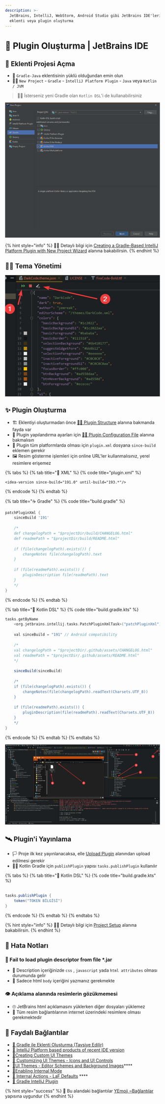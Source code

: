 ```yaml
---
description: >-
  JetBrains, IntelliJ, WebStorm, Android Studio gibi JetBrains IDE'leri için
  eklenti veya plugin oluşturma
---
```


# 🔌 Plugin Oluşturma \| JetBrains IDE

## 🎈 Eklenti Projesi Açma

* 📢 `Gradle-Java` eklentisinin yüklü olduğundan emin olun
* 👷‍♂️ `New Project` - `Gradle` - `IntelliJ Platform Plugin` - `Java` veya `Kotlin / JVM`

> 💁‍♂️ İsterseniz yeni Gradle olan `Kotlin DSL`'i de kullanabilirsiniz

![](../../.gitbook/assets/intellij_new_project.png)

{% hint style="info" %}
‍🧙‍♂ Detaylı bilgi için [Creating a Gradle-Based IntelliJ Platform Plugin with New Project Wizard](https://www.jetbrains.org/intellij/sdk/docs/tutorials/build_system/prerequisites.html#creating-a-gradle-based-intellij-platform-plugin-with-new-project-wizard) alanına bakabilirsin.
{% endhint %}

## 👨‍💼 Tema Yönetimi

![](../../.gitbook/assets/theme_edit_button.png)

## ✨ Plugin Oluşturma

* 🏗️ Eklentiyi oluşturmadan önce [👨‍💻 Plugin Structure](https://www.jetbrains.org/intellij/sdk/docs/basics/plugin_structure.html) alanına bakmanda fayda var
* 🔨 Plugin yapılandırma ayarları için [👨‍💻 Plugin Configuration File](https://www.jetbrains.org/intellij/sdk/docs/basics/plugin_structure/plugin_configuration_file.html) alanına bakmalısın
* 🤝 Plugin tüm platformlarda olması için `plugin.xml` dosyana `since-build` eklemen gerekir
* 🖼️ Resim gösterme işlemleri için online URL'ler kullanmalısınız, yerel resimlere erişemez

{% tabs %}
{% tab title="📜 XML" %}
{% code title="plugin.xml" %}
```markup
<idea-version since-build="191.0" until-build="193.*"/>
```
{% endcode %}
{% endtab %}

{% tab title="☕ Gradle" %}
{% code title="build.gradle" %}
```groovy
patchPluginXml {
    sinceBuild '191'
    
    /*
    def changelogPath = "$projectDir/build/CHANGELOG.html"
    def readmePath = "$projectDir/build/README.html"

    if (file(changelogPath).exists()) {    
        changeNotes file(changelogPath).text
    }

    if (file(readmePath).exists()) {
        pluginDescription file(readmePath).text
    }
    */
}
```
{% endcode %}
{% endtab %}

{% tab title="🎃 Kotlin DSL" %}
{% code title="build.gradle.kts" %}
```groovy
tasks.getByName
    <org.jetbrains.intellij.tasks.PatchPluginXmlTask>("patchPluginXml") {
    
    val sinceBuild = "191" // Android compatibility

    /*
    val changelogPath = "$projectDir/.github/assets/CHANGELOG.html"
    val readmePath = "$projectDir/.github/assets/README.html"
    */

    sinceBuild(sinceBuild)
    
    /*
    if (file(changelogPath).exists()) {
        changeNotes(file(changelogPath).readText(Charsets.UTF_8))
    }

    if (file(readmePath).exists()) {
        pluginDescription(file(readmePath).readText(Charsets.UTF_8))
    }
    */
}
```
{% endcode %}
{% endtab %}
{% endtabs %}

![](../../.gitbook/assets/jetbrain_build_plugin.png)

## 🛰️ Plugin'i Yayınlama

* 🏳 Proje ilk kez yayınlanacaksa, elle [Upload Plugin](https://plugins.jetbrains.com/plugin/add) alanından upload edilmesi gerekir
* 👨‍🔧 Kotlin Gradle için `publishPlugin` yapısı `tasks.publishPlugin` kullanılır

{% tabs %}
{% tab title="🎃 Kotlin DSL" %}
{% code title="build.gradle.kts" %}
```groovy

tasks.publishPlugin {
    token("TOKEN BİLGİSİ")
}
```
{% endcode %}
{% endtab %}
{% endtabs %}

{% hint style="info" %}
‍🧙‍♂ Detaylı bilgi için [Project Setup](https://www.jetbrains.org/intellij/sdk/docs/basics/plugin_structure/plugin_dependencies.html#project-setup) alanına bakabilirsin.
{% endhint %}

## 🐞 Hata Notları

### 💾 Fail to load plugin descriptor from file \*.jar

* 📃 Description içeriğinizde `css` , `javascript` yada `html attributes` olması durumunda gelir
* 🦄 Sadece html `body` içeriğini yazmanız gerekmekte

### 👁️ Açıklama alanında resimlerin gözükmemesi

* 🙄 JetBrains html açıklamasını yüklerken diğer dosyaları yüklemez
* 🔗 Tüm resim bağlantılarının internet üzerindeki resimlere olması gerekmektedir

## 🔗​ Faydalı Bağlantılar

* [📖 Gradle ile Eklenti Oluşturma \(Tavsiye Edilir\)](https://www.jetbrains.org/intellij/sdk/docs/basics/getting_started.html#using-gradle)
* [📖 IntelliJ Platform based products of recent IDE version](https://www.jetbrains.org/intellij/sdk/docs/basics/getting_started/build_number_ranges.html#intellij-platform-based-products-of-recent-ide-versions)
* [📖​ Creating Custom UI Themes](https://www.jetbrains.org/intellij/sdk/docs/reference_guide/ui_themes/themes.html)
* [📖 Customizing UI Themes - Icons and UI Controls](https://www.jetbrains.org/intellij/sdk/docs/reference_guide/ui_themes/themes_customize.html)
* [📖​ UI Themes - Editor Schemes and Background Images](https://www.jetbrains.org/intellij/sdk/docs/reference_guide/ui_themes/themes_extras.html)\*\*\*\*
* [📖​ Enabling Internal Mode](https://www.jetbrains.org/intellij/sdk/docs/reference_guide/internal_actions/enabling_internal.html)
* [**📖** Internal Actions - LaF Defaults](https://www.jetbrains.org/intellij/sdk/docs/reference_guide/internal_actions/internal_ui_lafd.html) ****
* [📃 Gradle IntelliJ Plugin](https://github.com/JetBrains/gradle-intellij-plugin/)

{% hint style="success" %}
🚀 Bu alandaki bağlantılar [YEmoji ~Bağlantılar](https://emoji.yemreak.com/kullanim/baglantilar) yapısına uygundur
{% endhint %}

